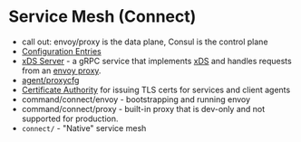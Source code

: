 # Service Mesh (Connect)

- call out: envoy/proxy is the data plane, Consul is the control plane
- [Configuration Entries](./config-entries)
- [xDS Server] - a gRPC service that implements [xDS] and handles requests from an [envoy proxy].
- [agent/proxycfg]
- [Certificate Authority](./ca) for issuing TLS certs for services and client agents
- command/connect/envoy - bootstrapping and running envoy
- command/connect/proxy - built-in proxy that is dev-only and not supported 
  for production.
- `connect/` - "Native" service mesh

[xDS Server]: ./xds.md
[xDS]: https://www.envoyproxy.io/docs/envoy/latest/api-docs/xds_protocol
[envoy proxy]: https://www.consul.io/docs/connect/proxies/envoy
[agent/proxycfg]: https://github.com/hashicorp/consul/blob/main/agent/proxycfg
